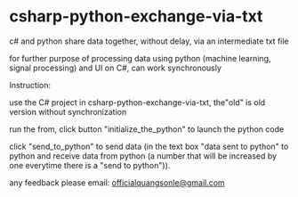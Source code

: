 # csharp-python-exchange-via-txt
c# and python share data together, without delay, via an intermediate txt file

for further purpose of processing data using python (machine learning, signal processing) and UI on C#, can work synchronously 


Instruction:

use the C# project in csharp-python-exchange-via-txt, the"old" is old version without synchronization

run the from, click button "initialize_the_python" to launch the python code

click "send_to_python" to send data (in the text box "data sent to python" to python and receive data from python (a number that will be increased by one everytime there is a "send to python")).

any feedback please email: officialquangsonle@gmail.com
